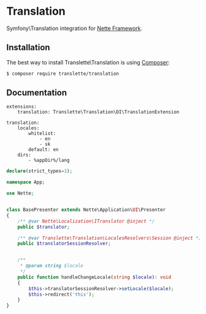 # Translation
Symfony\Translation integration for [Nette Framework](https://nette.org).

## Installation
The best way to install Translette\Translation is using [Composer](http://getcomposer.org/):
```sh
$ composer require translette/translation
```

## Documentation
```neon
extensions:
	translation: Translette\Translation\DI\TranslationExtension

translation:
	locales:
		whitelist:
			- en
			- sk
		default: en
	dirs:
		- %appDir%/lang
```

```php
declare(strict_types=1);

namespace App;

use Nette;


class BasePresenter extends Nette\Application\UI\Presenter
{
	/** @var Nette\Localization\ITranslator @inject */
	public $translator;

	/** @var Translette\Translation\LocalesResolvers\Session @inject */
	public $translatorSessionResolver;


	/**
	 * @param string $locale
	 */
	public function handleChangeLocale(string $locale): void
	{
		$this->translatorSessionResolver->setLocale($locale);
		$this->redirect('this');
	}
}
```
